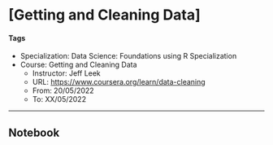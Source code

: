 # [Getting and Cleaning Data]

#### Tags

* Specialization: Data Science: Foundations using R Specialization
* Course: Getting and Cleaning Data
    * Instructor: Jeff Leek
    * URL: https://www.coursera.org/learn/data-cleaning
    * From: 20/05/2022
    * To: XX/05/2022

***

## Notebook


